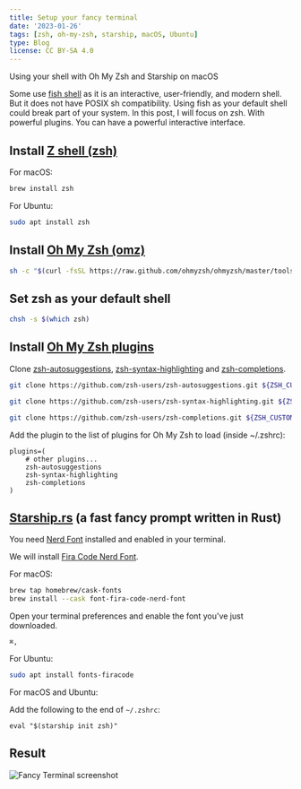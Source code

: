 ```yaml
---
title: Setup your fancy terminal
date: '2023-01-26'
tags: [zsh, oh-my-zsh, starship, macOS, Ubuntu]
type: Blog
license: CC BY-SA 4.0
---
```


Using your shell with Oh My Zsh and Starship on macOS

Some use [fish shell](https://fishshell.com/) as it is an interactive, user-friendly, and modern shell. But it does not have POSIX sh compatibility. Using fish as your default shell could break part of your system. In this post, I will focus on zsh. With powerful plugins. You can have a powerful interactive interface.

## Install [Z shell (zsh)](http://www.zsh.org/)

For macOS:

```bash
brew install zsh
```

For Ubuntu:

```bash
sudo apt install zsh
```

## Install [Oh My Zsh (omz)](https://ohmyz.sh/)

```bash
sh -c "$(curl -fsSL https://raw.github.com/ohmyzsh/ohmyzsh/master/tools/install.sh)"
```

## Set zsh as your default shell

```bash
chsh -s $(which zsh)
```

## Install [Oh My Zsh plugins](https://github.com/zsh-users)

Clone [zsh-autosuggestions](https://github.com/zsh-users/zsh-autosuggestions.git), [zsh-syntax-highlighting](https://github.com/zsh-users/zsh-syntax-highlighting.git) and [zsh-completions](https://github.com/zsh-users/zsh-completions.git).

```bash
git clone https://github.com/zsh-users/zsh-autosuggestions.git ${ZSH_CUSTOM:-~/.oh-my-zsh/custom}/plugins/zsh-autosuggestions

git clone https://github.com/zsh-users/zsh-syntax-highlighting.git ${ZSH_CUSTOM:-~/.oh-my-zsh/custom}/plugins/zsh-syntax-highlighting

git clone https://github.com/zsh-users/zsh-completions.git ${ZSH_CUSTOM:-~/.oh-my-zsh/custom}/plugins/zsh-completions
```

Add the plugin to the list of plugins for Oh My Zsh to load (inside ~/.zshrc):

```plaintext
plugins=( 
    # other plugins...
    zsh-autosuggestions
    zsh-syntax-highlighting
    zsh-completions
)
```

## [Starship.rs](http://Starship.rs) (a fast fancy prompt written in Rust)

You need [Nerd Font](https://www.nerdfonts.com/) installed and enabled in your terminal.

We will install [Fira Code Nerd Font](https://www.nerdfonts.com/font-downloads).

For macOS:

```bash
brew tap homebrew/cask-fonts
brew install --cask font-fira-code-nerd-font
```

Open your terminal preferences and enable the font you've just downloaded.

```plaintext
⌘,
```

For Ubuntu:

```bash
sudo apt install fonts-firacode
```

For macOS and Ubuntu:

Add the following to the end of `~/.zshrc`:

```plaintext
eval "$(starship init zsh)"
```

## Result

![Fancy Terminal screenshot](/static/images/Fancy-Terminal-screenshot.webp)
